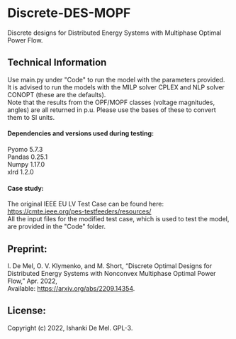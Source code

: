 # Discrete-DES-MOPF
 Discrete designs for Distributed Energy Systems with Multiphase Optimal Power Flow.
 
## Technical Information
Use main.py under "Code" to run the model with the parameters provided. 
\
It is advised to run the models with the MILP solver CPLEX and NLP solver CONOPT (these are the defaults). 
\
Note that the results from the OPF/MOPF classes (voltage magnitudes, angles)
are all returned in p.u. Please use the bases of these to convert them to SI units. 

#### Dependencies and versions used during testing:
Pyomo 5.7.3  \
Pandas 0.25.1 \
Numpy 1.17.0 \
xlrd 1.2.0  

#### Case study:
The original IEEE EU LV Test Case can be found here: 
\
https://cmte.ieee.org/pes-testfeeders/resources/
\
All the input files for the modified test case, which is used to test the model, are provided in the "Code" folder. 

## Preprint:
I. De Mel, O. V. Klymenko, and M. Short, “Discrete Optimal Designs for Distributed Energy Systems with Nonconvex Multiphase Optimal Power Flow,” Apr. 2022, 
\
Available: https://arxiv.org/abs/2209.14354.

## License:
Copyright (c) 2022, Ishanki De Mel. GPL-3.

